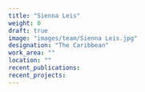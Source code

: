 ```yaml
---
title: "Sienna Leis"
weight: 0
draft: true
image: "images/team/Sienna Leis.jpg"
designation: "The Caribbean"
work_area: ""
location: ""
recent_publications:
recent_projects:
---
```


